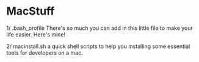 MacStuff
============
1/ .bash_profile
There's so much you can add in this little file to make your life easier.
Here's mine!

2/ macinstall.sh
a quick shell scripts to help you installing some essential tools for developers on a mac.
